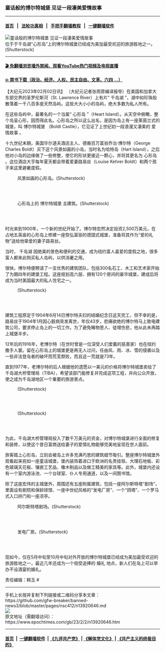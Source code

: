 ### 童话般的博尔特城堡 见证一段凄美爱情故事
------------------------

#### [首页](https://github.com/gfw-breaker/banned-news3/blob/master/README.md) &nbsp;&nbsp;|&nbsp;&nbsp; [法轮功真相](https://github.com/begood0513/basic/blob/master/README.md)  &nbsp;&nbsp;|&nbsp;&nbsp; [手把手翻墙教程](https://github.com/gfw-breaker/guides/wiki)  &nbsp;&nbsp;|&nbsp;&nbsp; [一键翻墙软件](https://github.com/gfw-breaker/nogfw/blob/master/README.md)  



<div><img alt="童话般的博尔特城堡 见证一段凄美爱情故事" class="attachment-djy_600_400 size-djy_600_400 wp-post-image" src="https://i.epochtimes.com/assets/uploads/2023/02/id13920851-boldt-castle-i-1200x720-600x400.jpg"/>
<div class="caption">
 位于于千岛湖“心形岛”上的博尔特城堡已经成为美加最受欢迎的旅游胜地之一。(Shutterstock)
</div></div><hr/>

#### [ 🎬  免翻墙浏览墙外禁闻、观看YouTube热门视频及电视直播](https://github.com/gfw-breaker/HelloWorld)

#### [ 💥  禁书下载（政治、经济、人权、民主自由、文革、六四 ...）](https://github.com/gfw-breaker/books/blob/master/README.md)

<div><p>
 【大纪元2023年02月02日讯】
 <span style="font-weight: 400;">
  （大纪元记者张雨霏编译报导）在美国和加拿大东部交界的圣罗伦斯河（St. Lawrence River）上有片“
  <ok href="https://www.epochtimes.com/gb/tag/%E5%8D%83%E5%B2%9B%E6%B9%96.html">
   千岛湖
  </ok>
  ”，湖中如珍珠般散落着一千八百多座天然岛屿。这些大大小小的岛屿，绝大多数为私人所有。
 </span>
</p>
<p>
 <span style="font-weight: 400;">
  在这些岛屿中，最著名的一个当属“
  <ok href="https://www.epochtimes.com/gb/tag/%E5%BF%83%E5%BD%A2%E5%B2%9B.html">
   心形岛
  </ok>
  ”（Heart Island）。从天空中俯瞰，整个岛呈心形，因而得此名。心形岛之所以这么出名，是因为岛上有一座莱茵兰式的城堡，叫
  <ok href="https://www.epochtimes.com/gb/tag/%E5%8D%9A%E5%B0%94%E7%89%B9%E5%9F%8E%E5%A0%A1.html">
   博尔特城堡
  </ok>
  （Boldt Castle），它见证了上世纪初一段浪漫又凄美的
  <ok href="https://www.epochtimes.com/gb/tag/%E7%88%B1%E6%83%85%E6%95%85%E4%BA%8B.html">
   爱情故事
  </ok>
  。
 </span>
</p>
<p>
 <span style="font-weight: 400;">
  十九世纪末期，美国华尔道夫酒店主人、德裔百万富翁乔治‧博尔特（George Charles Boldt）买下这个风景如画的小岛，当时名为哈特岛（Hart Island），之后他对小岛的边缘做了一些修整，使它的形状更接近一颗心，并将其更名为
  <ok href="https://www.epochtimes.com/gb/tag/%E5%BF%83%E5%BD%A2%E5%B2%9B.html">
   心形岛
  </ok>
  。这位酒店大亨每年夏天都会带着爱妻路易丝（Louise Kehrer Boldt）和两个孩子来这里避暑度假。
 </span>
</p>
<figure aria-describedby="caption-attachment-13920855" class="wp-caption aligncenter" id="attachment_13920855" style="width: 601px">
 <ok href="https://i.epochtimes.com/assets/uploads/2023/02/id13920855-shutterstock_499976008.jpeg" target="_blank">
  <img alt="" class="wp-image-13920855" src="https://i.epochtimes.com/assets/uploads/2023/02/id13920855-shutterstock_499976008.jpeg"/>
 </ok>
 <br/><figcaption class="wp-caption-text" id="caption-attachment-13920855">
  风景如画的心形岛。(Shutterstock)
 </figcaption><br/>
</figure><br/>
<figure aria-describedby="caption-attachment-13920857" class="wp-caption aligncenter" id="attachment_13920857" style="width: 600px">
 <ok href="https://i.epochtimes.com/assets/uploads/2023/02/id13920857-shutterstock_1253030380.jpeg" target="_blank">
  <img alt="" class="wp-image-13920857" src="https://i.epochtimes.com/assets/uploads/2023/02/id13920857-shutterstock_1253030380.jpeg"/>
 </ok>
 <br/><figcaption class="wp-caption-text" id="caption-attachment-13920857">
  心形岛上的
  <ok href="https://www.epochtimes.com/gb/tag/%E5%8D%9A%E5%B0%94%E7%89%B9%E5%9F%8E%E5%A0%A1.html">
   博尔特城堡
  </ok>
  主建筑。(Shutterstock)
 </figcaption><br/>
</figure><br/>
<p>
 <span style="font-weight: 400;">
  时光来到1900年，一个新的世纪开始了。博尔特忽然决定投资2,500万美元，在占地五英亩的心形岛上修建一座恢弘富丽的德国式城堡，准备将其作为“爱的礼物”送给他挚爱的妻子路易丝。
 </span>
</p>
<p>
 <span style="font-weight: 400;">
  当时，
  <ok href="https://www.epochtimes.com/gb/tag/%E5%8D%83%E5%B2%9B%E6%B9%96.html">
   千岛湖
  </ok>
  因绝美的景色和便利的交通，成为纽约富人喜爱的度假之地，很多富人都来此购买私人岛屿，以供消暑之用。
 </span>
</p>
<p>
 <span style="font-weight: 400;">
  很快，博尔特便聘请了一支优秀的建筑团队，包括300名石工、木工和艺术家开始了为期四年的建堡工程。这座规划高六层、拥有120个房间的豪华城堡，建成后将成为当时美国最大的私人住宅之一。
 </span>
</p>
<figure aria-describedby="caption-attachment-13920854" class="wp-caption aligncenter" id="attachment_13920854" style="width: 599px">
 <ok href="https://i.epochtimes.com/assets/uploads/2023/02/id13920854-shutterstock_282982901.jpeg" target="_blank">
  <img alt="" class="wp-image-13920854" src="https://i.epochtimes.com/assets/uploads/2023/02/id13920854-shutterstock_282982901.jpeg"/>
 </ok>
 <br/><figcaption class="wp-caption-text" id="caption-attachment-13920854">
  (Shutterstock)
 </figcaption><br/>
</figure><br/>
<p>
 <span style="font-weight: 400;">
  建筑工程原定于1904年6月14日博尔特夫妇的结婚纪念日这天完工，但不幸的是，路易丝于1904年1月因心脏病突发离世，年仅43岁，悲痛欲绝的博尔特马上致电建筑公司，要求停止岛上的一切工作。为了避免睹物思人、徒增伤悲，他从此未再踏上城堡半步。
 </span>
</p>
<p>
 <span style="font-weight: 400;">
  12年后的1916年，老博尔特（在世时曾是一位深受人们爱戴的慈善家）也在纽约撒手人寰。留在心形岛上的城堡更是再无人过问，任由风、雨、冰、雪的侵袭以及一些非法登岛者的破坏而荒芜颓败，而且这一荒就是73年。
 </span>
</p>
<p>
 <span style="font-weight: 400;">
  直到1977年，老博尔特的后人根据他的遗愿以一美元的价格将博尔特城堡卖给了千岛湖大桥管理局（TIBA），希望该部门能修复并完成这项工程，并向公众开放，使之成为千岛湖地区一个重要的旅游景点。
 </span>
</p>
<figure aria-describedby="caption-attachment-13920852" class="wp-caption aligncenter" id="attachment_13920852" style="width: 600px">
 <ok href="https://i.epochtimes.com/assets/uploads/2023/02/id13920852-shutterstock_151610585.jpeg" target="_blank">
  <img alt="" class="wp-image-13920852" src="https://i.epochtimes.com/assets/uploads/2023/02/id13920852-shutterstock_151610585.jpeg"/>
 </ok>
 <br/><figcaption class="wp-caption-text" id="caption-attachment-13920852">
  (Shutterstock)
 </figcaption><br/>
</figure><br/>
<figure aria-describedby="caption-attachment-13920856" class="wp-caption aligncenter" id="attachment_13920856" style="width: 599px">
 <ok href="https://i.epochtimes.com/assets/uploads/2023/02/id13920856-shutterstock_649968484.jpeg" target="_blank">
  <img alt="" class="wp-image-13920856" src="https://i.epochtimes.com/assets/uploads/2023/02/id13920856-shutterstock_649968484.jpeg"/>
 </ok>
 <br/><figcaption class="wp-caption-text" id="caption-attachment-13920856">
  (Shutterstock)
 </figcaption><br/>
</figure><br/>
<p>
 <span style="font-weight: 400;">
  为此，千岛湖大桥管理局投入了数千万美元的资金，对博尔特城堡进行全面的修复和装修，以使这个昔日富商送给妻子的爱情礼物能够完美地呈现在世人面前。
 </span>
</p>
<p>
 <span style="font-weight: 400;">
  旅客踏上心形岛，立刻会被岛上许多充满巧思的建筑细节吸引。整座博尔特城堡外观看起来宛如一座童话城堡，堡内装饰着进口于欧洲的名贵挂毯、大理石地板、彩色玻璃天花板、镶嵌工艺品、橡木制品以及做工精美的家具等。此外，城堡内还设有一个室内游泳池、一个台球室、仆人专用通道，以及一间图书馆。
 </span>
</p>
<p>
 <span style="font-weight: 400;">
  除了这座宏伟的主城堡外，周围还有五座附属建筑，包括一座阿尔斯特塔“剧场”，里面设有剧院和保龄球馆、一座中世纪风格的“发电厂房”、一个“鸽塔”、一个罗马式入口拱门和一座凉亭。
 </span>
</p>
<figure aria-describedby="caption-attachment-13920858" class="wp-caption aligncenter" id="attachment_13920858" style="width: 600px">
 <ok href="https://i.epochtimes.com/assets/uploads/2023/02/id13920858-shutterstock_1897216180.jpeg" target="_blank">
  <img alt="" class="wp-image-13920858" src="https://i.epochtimes.com/assets/uploads/2023/02/id13920858-shutterstock_1897216180.jpeg"/>
 </ok>
 <br/><figcaption class="wp-caption-text" id="caption-attachment-13920858">
  阿尔斯特塔剧场。(Shutterstock)
 </figcaption><br/>
</figure><br/>
<figure aria-describedby="caption-attachment-13920853" class="wp-caption aligncenter" id="attachment_13920853" style="width: 600px">
 <ok href="https://i.epochtimes.com/assets/uploads/2023/02/id13920853-shutterstock_208820986.jpeg" target="_blank">
  <img alt="" class="wp-image-13920853" src="https://i.epochtimes.com/assets/uploads/2023/02/id13920853-shutterstock_208820986.jpeg"/>
 </ok>
 <br/><figcaption class="wp-caption-text" id="caption-attachment-13920853">
  发电厂房。(Shutterstock)
 </figcaption><br/>
</figure><br/>
<p>
 <span style="font-weight: 400;">
  现如今，仅在5月中旬至10月中旬对外开放的博尔特城堡已经成为美加最受欢迎的旅游胜地之一，最近几年还成为一个倍受追捧的
  <ok href="https://www.epochtimes.com/gb/tag/%E5%A9%9A%E7%A4%BC.html">
   婚礼
  </ok>
  地点，新人们在岛上可以举办不设酒宴的婚礼。
 </span>
</p>
<p>
 <span style="font-weight: 400;">
  责任编辑：韩玉
 </span>
 #
</p>
</div>
<hr/>
手机上长按并复制下列链接或二维码分享本文章：<br/>
https://github.com/gfw-breaker/banned-news3/blob/master/pages/nsc412/n13920646.md <br/>
<a href='https://github.com/gfw-breaker/banned-news3/blob/master/pages/nsc412/n13920646.md'><img src='https://github.com/gfw-breaker/banned-news3/blob/master/pages/nsc412/n13920646.md.png'/></a> <br/>
原文地址（需翻墙访问）：https://www.epochtimes.com/gb/23/2/2/n13920646.htm


------------------------
#### [首页](https://github.com/gfw-breaker/banned-news3/blob/master/README.md) &nbsp;|&nbsp; [一键翻墙软件](https://github.com/gfw-breaker/nogfw/blob/master/README.md) &nbsp;| [《九评共产党》](https://github.com/gfw-breaker/9ping.md/blob/master/README.md#九评之一评共产党是什么) | [《解体党文化》](https://github.com/gfw-breaker/jtdwh.md/blob/master/README.md) | [《共产主义的终极目的》](https://github.com/gfw-breaker/gczydzjmd.md/blob/master/README.md)


<img src='http://gfw-breaker.win/banned-news3/pages/nsc412/n13920646.md' width='0px' height='0px'/>